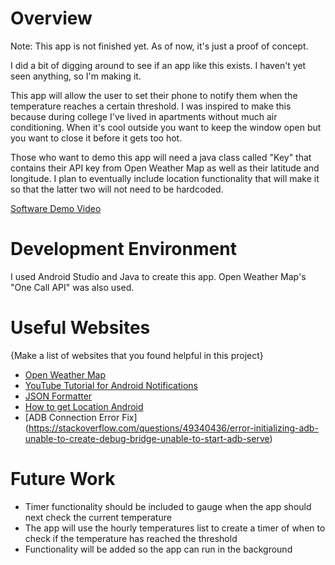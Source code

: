 # Overview

Note: This app is not finished yet. As of now, it's just a proof of concept.

I did a bit of digging around to see if an app like this exists. I haven't yet seen anything, so I'm making it.

This app will allow the user to set their phone to notify them when the temperature reaches a certain threshold. I was inspired to make this because during college I've lived in apartments without much air conditioning. When it's cool outside you want to keep the window open but you want to close it before it gets too hot.

Those who want to demo this app will need a java class called "Key" that contains their API key from Open Weather Map as well as their latitude and longitude. I plan to eventually include location functionality that will make it so that the latter two will not need to be hardcoded.


[Software Demo Video](https://youtu.be/Lx3kCP7myoY)

# Development Environment

I used Android Studio and Java to create this app. Open Weather Map's "One Call API" was also used.

# Useful Websites

{Make a list of websites that you found helpful in this project}
* [Open Weather Map](https://openweathermap.org/api)
* [YouTube Tutorial for Android Notifications](https://www.youtube.com/watch?v=Y73r1Q7RZwM)
* [JSON Formatter](https://jsonformatter.curiousconcept.com/#)
* [How to get Location Android](https://stackoverflow.com/questions/1513485/how-do-i-get-the-current-gps-location-programmatically-in-android)
* [ADB Connection Error Fix] (https://stackoverflow.com/questions/49340436/error-initializing-adb-unable-to-create-debug-bridge-unable-to-start-adb-serve)

# Future Work
* Timer functionality should be included to gauge when the app should next check the current temperature
* The app will use the hourly temperatures list to create a timer of when to check if the temperature has reached the threshold
* Functionality will be added so the app can run in the background